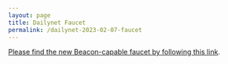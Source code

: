 ```yaml
---
layout: page
title: Dailynet Faucet
permalink: /dailynet-2023-02-07-faucet
---
```


[Please find the new Beacon-capable faucet by following this link](https://faucet.dailynet-2023-02-07.teztnets.xyz).
